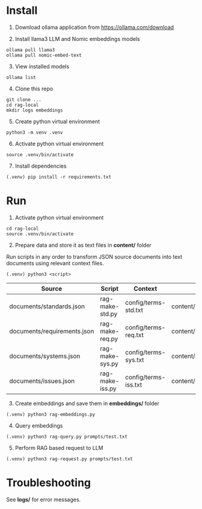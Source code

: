 # Install

1. Download ollama application from https://ollama.com/download

2. Install llama3 LLM and Nomic embeddings models

```
ollama pull llama3
ollama pull nomic-embed-text
```

3. View installed models

```
ollama list
```

4. Clone this repo

```
git clone ...
cd rag-local
mkdir logs embeddings
```

5. Create python virtual environment

```
python3 -m venv .venv
```

6. Activate python virtual environment

```
source .venv/bin/activate
```

7. Install dependencies

```
(.venv) pip install -r requirements.txt
```

# Run

1. Activate python virtual environment

```
cd rag-local
source .venv/bin/activate
```

2. Prepare data and store it as text files in **content/** folder

Run scripts in any order to transform JSON source documents into text documents using relevant context files. 

```
(.venv) python3 <script>
```

|Source|Script|Context|Output|
|------|----|-------|------|
|documents/standards.json|rag-make-std.py|config/terms-std.txt|content/standards.txt|
|documents/requirements.json|rag-make-req.py|config/terms-req.txt|content/requirements.txt|
|documents/systems.json|rag-make-sys.py|config/terms-sys.txt|content/systems.txt|
|documents/issues.json|rag-make-iss.py|config/terms-iss.txt|content/issues.txt|



3. Create embeddings and save them in **embeddings/** folder

```
(.venv) python3 rag-embeddings.py
```

4. Query embeddings

```
(.venv) python3 rag-query.py prompts/test.txt
```

5. Perform RAG based request to LLM

```
(.venv) python3 rag-request.py prompts/test.txt
```

# Troubleshooting

See **logs/** for error messages.

